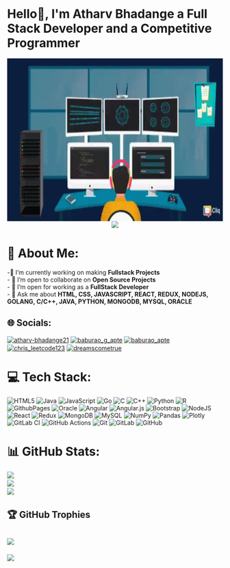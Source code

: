 # Hello👋, I'm Atharv Bhadange a Full Stack Developer and a Competitive Programmer

  <img align="right" alt="GIF" src="coding.gif" width="1000" height="380" />
<p align="center">
  <img src="https://readme-typing-svg.herokuapp.com?color=FFA500&size=30&center=true&vCenter=true&width=600&height=60&lines=Welcome+to+my+GitHub+Profile!;I'm+Atharv+Bhadange;Nice+to+meet+you!">
</p>


# 💫 About Me:
-🌱 I’m currently working on making **Fullstack Projects**<br>- 👯 I’m open to collaborate on **Open Source Projects**<br>- 🤔 I’m open for working as a **FullStack Developer**<br>- 💬 Ask me about **HTML, CSS, JAVASCRIPT, REACT, REDUX, NODEJS, GOLANG, C/C++, JAVA, PYTHON, MONGODB, MYSQL, ORACLE**


## 🌐 Socials:
<a href="https://linkedin.com/in/atharv-bhadange21" target="blank"><img align="center" src="https://raw.githubusercontent.com/rahuldkjain/github-profile-readme-generator/master/src/images/icons/Social/linked-in-alt.svg" alt="atharv-bhadange21" height="30" width="40" /></a>
<a href="https://www.codechef.com/users/baburao_g_apte" target="blank"><img align="center" src="https://cdn.jsdelivr.net/npm/simple-icons@3.1.0/icons/codechef.svg" alt="baburao_g_apte" height="30" width="40" /></a>
<a href="https://codeforces.com/profile/baburao_apte" target="blank"><img align="center" src="https://raw.githubusercontent.com/rahuldkjain/github-profile-readme-generator/master/src/images/icons/Social/codeforces.svg" alt="baburao_apte" height="30" width="40" /></a>
<a href="https://www.leetcode.com/chris_leetcode123" target="blank"><img align="center" src="https://raw.githubusercontent.com/rahuldkjain/github-profile-readme-generator/master/src/images/icons/Social/leet-code.svg" alt="chris_leetcode123" height="30" width="40" /></a>
<a href="https://auth.geeksforgeeks.org/user/dreamscometrue" target="blank"><img align="center" src="https://raw.githubusercontent.com/rahuldkjain/github-profile-readme-generator/master/src/images/icons/Social/geeks-for-geeks.svg" alt="dreamscometrue" height="30" width="40" /></a>
</p>
<!-- Proudly created with GPRM ( https://gprm.itsvg.in ) -->


# 💻 Tech Stack:
![HTML5](https://img.shields.io/badge/html5-%23E34F26.svg?style=for-the-badge&logo=html5&logoColor=white) ![Java](https://img.shields.io/badge/java-%23ED8B00.svg?style=for-the-badge&logo=openjdk&logoColor=white) ![JavaScript](https://img.shields.io/badge/javascript-%23323330.svg?style=for-the-badge&logo=javascript&logoColor=%23F7DF1E) ![Go](https://img.shields.io/badge/go-%2300ADD8.svg?style=for-the-badge&logo=go&logoColor=white) ![C](https://img.shields.io/badge/c-%2300599C.svg?style=for-the-badge&logo=c&logoColor=white) ![C++](https://img.shields.io/badge/c++-%2300599C.svg?style=for-the-badge&logo=c%2B%2B&logoColor=white) ![Python](https://img.shields.io/badge/python-3670A0?style=for-the-badge&logo=python&logoColor=ffdd54) ![R](https://img.shields.io/badge/r-%23276DC3.svg?style=for-the-badge&logo=r&logoColor=white) ![GithubPages](https://img.shields.io/badge/github%20pages-121013?style=for-the-badge&logo=github&logoColor=white) ![Oracle](https://img.shields.io/badge/Oracle-F80000?style=for-the-badge&logo=oracle&logoColor=white) ![Angular](https://img.shields.io/badge/angular-%23DD0031.svg?style=for-the-badge&logo=angular&logoColor=white) ![Angular.js](https://img.shields.io/badge/angular.js-%23E23237.svg?style=for-the-badge&logo=angularjs&logoColor=white) ![Bootstrap](https://img.shields.io/badge/bootstrap-%238511FA.svg?style=for-the-badge&logo=bootstrap&logoColor=white) ![NodeJS](https://img.shields.io/badge/node.js-6DA55F?style=for-the-badge&logo=node.js&logoColor=white) ![React](https://img.shields.io/badge/react-%2320232a.svg?style=for-the-badge&logo=react&logoColor=%2361DAFB) ![Redux](https://img.shields.io/badge/redux-%23593d88.svg?style=for-the-badge&logo=redux&logoColor=white) ![MongoDB](https://img.shields.io/badge/MongoDB-%234ea94b.svg?style=for-the-badge&logo=mongodb&logoColor=white) ![MySQL](https://img.shields.io/badge/mysql-4479A1.svg?style=for-the-badge&logo=mysql&logoColor=white) ![NumPy](https://img.shields.io/badge/numpy-%23013243.svg?style=for-the-badge&logo=numpy&logoColor=white) ![Pandas](https://img.shields.io/badge/pandas-%23150458.svg?style=for-the-badge&logo=pandas&logoColor=white) ![Plotly](https://img.shields.io/badge/Plotly-%233F4F75.svg?style=for-the-badge&logo=plotly&logoColor=white) ![GitLab CI](https://img.shields.io/badge/gitlab%20CI-%23181717.svg?style=for-the-badge&logo=gitlab&logoColor=white) ![GitHub Actions](https://img.shields.io/badge/github%20actions-%232671E5.svg?style=for-the-badge&logo=githubactions&logoColor=white) ![Git](https://img.shields.io/badge/git-%23F05033.svg?style=for-the-badge&logo=git&logoColor=white) ![GitLab](https://img.shields.io/badge/gitlab-%23181717.svg?style=for-the-badge&logo=gitlab&logoColor=white) ![GitHub](https://img.shields.io/badge/github-%23121011.svg?style=for-the-badge&logo=github&logoColor=white)
# 📊 GitHub Stats:
![](https://github-readme-stats.vercel.app/api?username=atharv1809&theme=dark&hide_border=false&include_all_commits=false&count_private=false)<br/>
![](https://github-readme-streak-stats.herokuapp.com/?user=atharv1809&theme=dark&hide_border=false)<br/>
![](https://github-readme-stats.vercel.app/api/top-langs/?username=atharv1809&theme=dark&hide_border=false&include_all_commits=false&count_private=false&layout=compact)

## 🏆 GitHub Trophies
![](https://github-profile-trophy.vercel.app/?username=atharv1809&theme=radical&no-frame=false&no-bg=true&margin-w=4)
---
[![](https://visitcount.itsvg.in/api?id=atharv1809&icon=0&color=0)](https://visitcount.itsvg.in)

<!-- Proudly created with GPRM ( https://gprm.itsvg.in ) -->